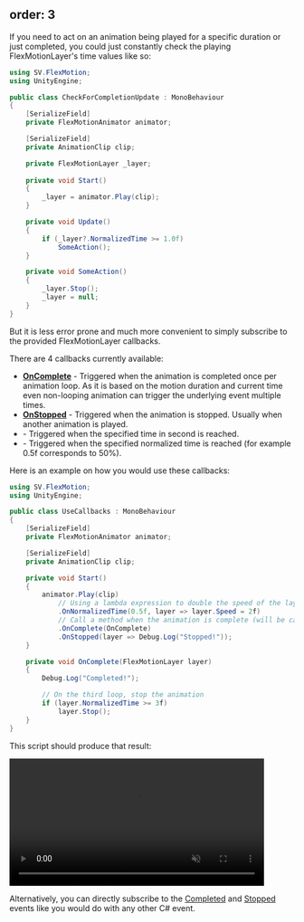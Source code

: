 order: 3
---

If you need to act on an animation being played for a specific duration or just completed, you could just constantly check the playing FlexMotionLayer's time values like so:

```csharp
using SV.FlexMotion;
using UnityEngine;

public class CheckForCompletionUpdate : MonoBehaviour
{
    [SerializeField]
    private FlexMotionAnimator animator;

    [SerializeField]
    private AnimationClip clip;

    private FlexMotionLayer _layer;
    
    private void Start()
    {
        _layer = animator.Play(clip);
    }

    private void Update()
    {
        if (_layer?.NormalizedTime >= 1.0f)
            SomeAction();
    }

    private void SomeAction()
    {
        _layer.Stop();
        _layer = null;
    }
}
```

But it is less error prone and much more convenient to simply subscribe to the provided FlexMotionLayer callbacks.

There are 4 callbacks currently available:

- [**OnComplete**](xref:api-SV.FlexMotion.FlexMotionLayer.OnComplete(SV.FlexMotion.FlexMotionLayer.FlexMotionLayerEventHandler)) - Triggered when the animation is completed once per animation loop.
As it is based on the motion duration and current time even non-looping animation can trigger the underlying event multiple times.
- [**OnStopped**](xref:api-SV.FlexMotion.FlexMotionLayer.OnStopped(SV.FlexMotion.FlexMotionLayer.FlexMotionLayerEventHandler)) - Triggered when the animation is stopped. Usually when another animation is played.
- **<?# Xref name="OnTime" xref="api-SV.FlexMotion.FlexMotionLayer.OnTime(System.Single, SV.FlexMotion.FlexMotionLayer.FlexMotionLayerEventHandler)" /?>** - Triggered when the specified time in second is reached.
- **<?# Xref name="OnNormalizedTime" xref="api-SV.FlexMotion.FlexMotionLayer.OnNormalizedTime(System.Single, SV.FlexMotion.FlexMotionLayer.FlexMotionLayerEventHandler)" /?>** - Triggered when the specified normalized time is reached (for example 0.5f corresponds to 50%).
  
Here is an example on how you would use these callbacks:

```csharp
using SV.FlexMotion;
using UnityEngine;

public class UseCallbacks : MonoBehaviour
{
    [SerializeField]
    private FlexMotionAnimator animator;

    [SerializeField]
    private AnimationClip clip;

    private void Start()
    {
        animator.Play(clip)
            // Using a lambda expression to double the speed of the layer at 50% completion
            .OnNormalizedTime(0.5f, layer => layer.Speed = 2f)
            // Call a method when the animation is complete (will be called once per loop)
            .OnComplete(OnComplete)
            .OnStopped(layer => Debug.Log("Stopped!"));
    }

    private void OnComplete(FlexMotionLayer layer)
    {
        Debug.Log("Completed!");

        // On the third loop, stop the animation
        if (layer.NormalizedTime >= 3f)
            layer.Stop();
    }
}
```

This script should produce that result:

<div Class="text-center">
    <video autoplay muted loop src="/img/documentation/use-callbacks-result.webm" width="450px"></video>
</div>

Alternatively, you can directly subscribe to the [Completed](xref:api-SV.FlexMotion.FlexMotionLayer.Completed) and [Stopped](xref:api-SV.FlexMotion.FlexMotionLayer.Stopped) events like you would do with any other C# event.